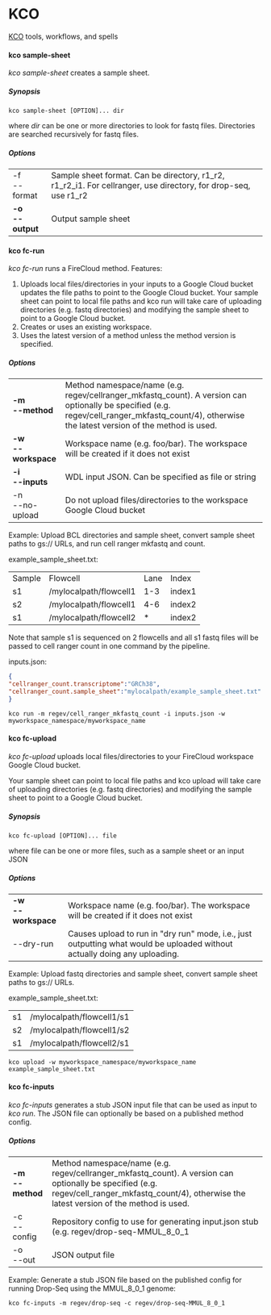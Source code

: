 # KCO

[KCO](https://www.broadinstitute.org/klarman-cell-observatory) tools, workflows, and spells

#### kco sample-sheet ####
*kco sample-sheet* creates a sample sheet.

##### Synopsis #####
```
kco sample-sheet [OPTION]... dir
```

where *dir* can be one or more directories to look for fastq files. Directories are searched recursively for fastq files.

##### Options #####
<table>
<tr><td>-f<br/>--format</td><td>Sample sheet format. Can be directory, r1_r2, r1_r2_i1. For cellranger, use directory, for drop-seq, use r1_r2</td></tr>
<tr><td><b>-o<br/>--output</b></td><td>Output sample sheet</td></tr>
</table>

#### kco fc-run ####

*kco fc-run* runs a FireCloud method. Features:

1. Uploads local files/directories in your inputs to a Google Cloud bucket updates the file paths to point to the Google Cloud bucket. 
Your sample sheet can point to local file paths and kco run will take care of uploading directories (e.g. fastq directories) and modifying the sample sheet to point to a Google Cloud bucket.
1. Creates or uses an existing workspace.
1. Uses the latest version of a method unless the method version is specified.


##### Options #####
<table>
<tr><td><b>-m<br/>--method</b></td><td>Method namespace/name (e.g. regev/cellranger_mkfastq_count). A version can optionally be specified (e.g. regev/cell_ranger_mkfastq_count/4), otherwise the latest version of the method is used.</td></tr>
<tr><td><b>-w<br/>--workspace</b</td><td>Workspace name (e.g. foo/bar). The workspace will be created if it does not exist</td></tr>
<tr><td><b>-i<br/>--inputs</b></td><td>WDL input JSON. Can be specified as file or string</td></tr>
<tr><td>-n<br/>--no-upload</td><td>Do not upload files/directories to the workspace Google Cloud bucket</td></tr>

</table>

Example: Upload BCL directories and sample sheet, convert sample sheet paths to gs:// URLs, and run cell ranger mkfastq and count.

example_sample_sheet.txt:

<table>
<tr><td>Sample</td><td>Flowcell</td><td>Lane</td><td>Index</td></tr>
<tr><td>s1</td><td>/mylocalpath/flowcell1</td><td>1-3</td><td>index1</td></tr>
<tr><td>s2</td><td>/mylocalpath/flowcell1</td><td>4-6</td><td>index2</td></tr>
<tr><td>s1</td><td>/mylocalpath/flowcell2</td><td>*</td><td>index2</td></tr>
</table>

Note that sample s1 is sequenced on 2 flowcells and all s1 fastq files will be passed to cell ranger count in one command by the pipeline.

inputs.json:

```json
{
"cellranger_count.transcriptome":"GRCh38",
"cellranger_count.sample_sheet":"mylocalpath/example_sample_sheet.txt"
}
```


```
kco run -m regev/cell_ranger_mkfastq_count -i inputs.json -w myworkspace_namespace/myworkspace_name
```


#### kco fc-upload ####

*kco fc-upload* uploads local files/directories to your FireCloud workspace Google Cloud bucket.
 
Your sample sheet can point to local file paths and kco upload will take care of uploading directories (e.g. fastq directories) and modifying the sample sheet to point to a Google Cloud bucket.


##### Synopsis #####
```
kco fc-upload [OPTION]... file
 ```
where file can be one or more files, such as a sample sheet or an input JSON

##### Options #####
<table>
<tr><td><b>-w<br/>--workspace</b</td><td>Workspace name (e.g. foo/bar). The workspace will be created if it does not exist</td></tr>
<tr><td>--dry-run</td><td>Causes upload to run in "dry run" mode, i.e., just outputting what would be uploaded without actually doing any uploading.</td></tr>

</table>

Example: Upload fastq directories and sample sheet, convert sample sheet paths to gs:// URLs.

example_sample_sheet.txt:

<table>
<tr><td>s1</td><td>/mylocalpath/flowcell1/s1</td></tr>
<tr><td>s2</td><td>/mylocalpath/flowcell1/s2</td></tr>
<tr><td>s1</td><td>/mylocalpath/flowcell2/s1</td></tr>
</table>



```
kco upload -w myworkspace_namespace/myworkspace_name example_sample_sheet.txt 
```

#### kco fc-inputs ####

*kco fc-inputs* generates a stub JSON input file that can be used as input to *kco run*. The JSON file can optionally be based on a published method config.
##### Options #####
<table>
<tr><td><b>-m<br/>--method</b></td><td>Method namespace/name (e.g. regev/cellranger_mkfastq_count). A version can optionally be specified (e.g. regev/cell_ranger_mkfastq_count/4), otherwise the latest version of the method is used.</td></tr>
<tr><td>-c<br/>--config</td><td>Repository config to use for generating input.json stub (e.g. regev/drop-seq-MMUL_8_0_1</td></tr>
<tr><td>-o<br/>--out</td><td>JSON output file</td></tr>
</table>

Example: Generate a stub JSON file based on the published config for running Drop-Seq using the MMUL_8_0_1 genome:

```
kco fc-inputs -m regev/drop-seq -c regev/drop-seq-MMUL_8_0_1
```

